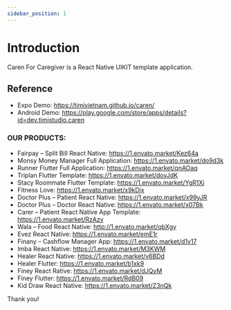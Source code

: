```yaml
---
sidebar_position: 1
---
```


# Introduction

Caren For Caregiver is a React Native UIKIT template application.

## Reference

- Expo Demo: https://timivietnam.github.io/caren/
- Android Demo: https://play.google.com/store/apps/details?id=dev.timistudio.caren

### OUR PRODUCTS:

- Fairpay – Split Bill React Native: https://1.envato.market/Kez64a
- Monsy Money Manager Full Application: https://1.envato.market/do9d3k
- Runner Flutter Full Application: https://1.envato.market/qnAOaq
- Triplan Flutter Template: https://1.envato.market/doyJdK
- Stacy Roommate Flutter Template: https://1.envato.market/YgR1Xj
- Fitness Love: https://1.envato.market/x9kDjx
- Doctor Plus – Patient React Native: https://1.envato.market/x99yJR
- Doctor Plus – Doctor React Native: https://1.envato.market/x07Bk
- Carer – Patient React Native App Template: https://1.envato.market/RzAzy
- Wala – Food React Native: http://1.envato.market/qbXgy
- Evez React Native: https://1.envato.market/emE1r
- Finany – Cashflow Manager App: https://1.envato.market/d1v17
- Imba React Native: https://1.envato.market/M3KWM
- Healer React Native: https://1.envato.market/v6BDd
- Healer Flutter: https://1.envato.market/b1xk9
- Finey React Rative: https://1.envato.market/dJQyM
- Finey Flutter: https://1.envato.market/RdB09
- Kid Draw React Native: https://1.envato.market/Z3nQk

Thank you!
